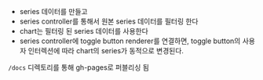 - series 데이터를 만들고
- series controller를 통해서 원본 series 데이터를 필터링 한다
- chart는 필터링 된 series 데이터를 사용한다
- series controller에 toggle button renderer를 연결하면, toggle button의 사용자 인터렉션에 따라 chart의 series가 동적으로 변경된다.

`/docs` 디렉토리를 통해 gh-pages로 퍼블리싱 됨